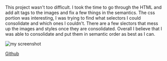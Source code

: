 This project wasn't too difficult. I took the time to go through the HTML and add alt tags to the images and fix a few things in the semantics.
The css portion was interesting, I was trying to find what selectors I could consolidate and which ones I couldn't. There are a few slectors
that mess up the images and styles once they are consolidated. Overall I believe that I was able to consolidate and put them in semantic order
as best as I can. 


![my screenshot](images/Code-refactor.1.png)

[Github]( https://lewiscapers206.github.io/Code-factor/)